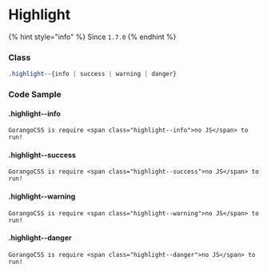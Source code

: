 # Highlight

{% hint style="info" %}
Since `1.7.0`
{% endhint %}

### Class

```css
.highlight--{info | success | warning | danger}
```

### Code Sample

#### .highlight--info

```markup
GorangoCSS is require <span class="highlight--info">no JS</span> to run! 
```

#### .highlight--success

```markup
GorangoCSS is require <span class="highlight--success">no JS</span> to run! 
```

#### .highlight--warning

```markup
GorangoCSS is require <span class="highlight--warning">no JS</span> to run!
```

#### .highlight--danger

```markup
GorangoCSS is require <span class="highlight--danger">no JS</span> to run!
```

